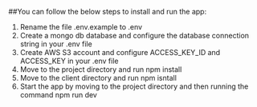##You can follow the below steps to install and run the app:
1. Rename the file .env.example to .env
2. Create a mongo db database and configure the database connection string in your .env file
3. Create AWS S3 account and configure ACCESS_KEY_ID and ACCESS_KEY in your .env file
4. Move to the project directory and run npm install
5. Move to the client directory and run npm isntall
6. Start the app by moving to the project directory and then running the command npm run dev